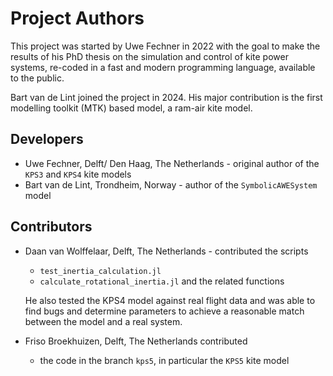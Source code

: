 <!--
SPDX-FileCopyrightText: 2025 Uwe Fechner
SPDX-License-Identifier: MIT
-->

# Project Authors
This project was started by Uwe Fechner in 2022 with the goal to make the results 
of his PhD thesis on the simulation and control of kite power systems, re-coded in a fast and modern programming language, available to the public.

Bart van de Lint joined the project in 2024. His major contribution is the first modelling toolkit (MTK) based model, a ram-air kite model.

## Developers
- Uwe Fechner, Delft/ Den Haag, The Netherlands -  original author of the `KPS3` and `KPS4` kite models
- Bart van de Lint, Trondheim, Norway - author of the `SymbolicAWESystem` model

## Contributors
- Daan van Wolffelaar, Delft, The Netherlands - contributed the scripts 
  - `test_inertia_calculation.jl` 
  - `calculate_rotational_inertia.jl` and the related functions
  
  He also tested the KPS4 model against real flight data and was able to find bugs and determine parameters to achieve a reasonable match between the model and a real system.
- Friso Broekhuizen, Delft, The Netherlands contributed
  - the code in the branch `kps5`, in particular the `KPS5` kite model


